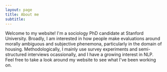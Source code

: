 ```yaml
---
layout: page
title: About me
subtitle: 
---
```


Welcome to my website! I'm a sociology PhD candidate at Stanford University. Broadly, I am interested in how people make evaluations around morally ambiguous and subjective phenemona, particularly in the domain of housing. Methodologically, I mainly use survey experiments and semi-structured interviews ocassionally, and I have a growing interest in NLP. Feel free to take a look around my website to see what I've been working on.

